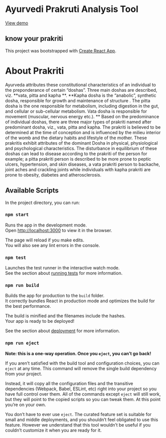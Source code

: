 # Ayurvedi Prakruti Analysis Tool
[View demo](https://prakruti-analysis.himesh.me/)

## know your prakriti

This project was bootstrapped with [Create React App](https://github.com/facebook/create-react-app).

# About Prakriti

Ayurveda attributes these constitutional characteristics of an individual to the preponderance of certain “doshas”. Three main doshas are described, viz. **vata, pitta and kapha **. **Kapha dosha is the “anabolic”, synthetic dosha, responsible for growth and maintenance of structure . The pitta dosha is the one responsible for metabolism, including digestion in the gut, and cellular or sub-cellular metabolism. Vata dosha is responsible for movement (muscular, nervous energy etc.). ** Based on the predominance of individual doshas, there are three major types of prakriti named after predominant dosha, viz., vata, pitta and kapha. The prakriti is believed to be determined at the time of conception and is influenced by the milieu interior of the womb and the dietary habits and lifestyle of the mother. These prakritis exhibit attributes of the dominant Dosha in physical, physiological and psychological characteristics. The disturbance in equilibrium of these doshas can lead to disease according to the prakriti of the person for example; a pitta prakriti person is described to be more prone to peptic ulcers, hypertension, and skin diseases, a vata prakriti person to backache, joint aches and crackling joints while individuals with kapha prakriti are prone to obesity, diabetes and atherosclerosis.

## Available Scripts

In the project directory, you can run:

### `npm start`

Runs the app in the development mode.<br>
Open [http://localhost:3000](http://localhost:3000) to view it in the browser.

The page will reload if you make edits.<br>
You will also see any lint errors in the console.

### `npm test`

Launches the test runner in the interactive watch mode.<br>
See the section about [running tests](#running-tests) for more information.

### `npm run build`

Builds the app for production to the `build` folder.<br>
It correctly bundles React in production mode and optimizes the build for the best performance.

The build is minified and the filenames include the hashes.<br>
Your app is ready to be deployed!

See the section about [deployment](#deployment) for more information.

### `npm run eject`

**Note: this is a one-way operation. Once you `eject`, you can’t go back!**

If you aren’t satisfied with the build tool and configuration choices, you can `eject` at any time. This command will remove the single build dependency from your project.

Instead, it will copy all the configuration files and the transitive dependencies (Webpack, Babel, ESLint, etc) right into your project so you have full control over them. All of the commands except `eject` will still work, but they will point to the copied scripts so you can tweak them. At this point you’re on your own.

You don’t have to ever use `eject`. The curated feature set is suitable for small and middle deployments, and you shouldn’t feel obligated to use this feature. However we understand that this tool wouldn’t be useful if you couldn’t customize it when you are ready for it.
